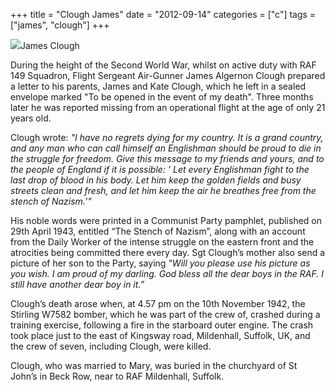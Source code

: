+++
title = "Clough James"
date = "2012-09-14"
categories = ["c"]
tags = ["james", "clough"]
+++

![](https://grahamstevenson.me.uk/wp-content/uploads/2012/09/A68F4186-E097-4882-A5F0-43507FD65AE2-169x300.jpeg)James Clough 

During the height of the Second World War, whilst on active duty with RAF 149 Squadron, Flight Sergeant Air-Gunner James Algernon Clough prepared a letter to his parents, James and Kate Clough, which he left in a sealed envelope marked "To be opened in the event of my death". Three months later he was reported missing from an operational flight at the age of only 21 years old.

Clough wrote: _"I have no regrets dying for my country. It is a grand country, and any man who can call himself an Englishman should be proud to die in the struggle for freedom. Give this message to my friends and yours, and to the people of England if it is possible: ' Let every Englishman fight to the last drop of blood in his body. Let him keep the golden fields and busy streets clean and fresh, and let him keep the air he breathes free from the stench of Nazism.’"_

His noble words were printed in a Communist Party pamphlet, published on 29th April 1943, entitled “The Stench of Nazism”, along with an account from the Daily Worker of the intense struggle on the eastern front and the atrocities being committed there every day. Sgt Clough’s mother also send a picture of her son to the Party, saying _"Will you please use his picture as you wish. I am proud of my darling. God bless all the dear boys in the RAF. I still have another dear boy in it.”_

Clough’s death arose when, at 4.57 pm on the 10th November 1942, the Stirling W7582 bomber, which he was part of the crew of, crashed during a training exercise, following a fire in the starboard outer engine. The crash took place just to the east of Kingsway road, Mildenhall, Suffolk, UK, and the crew of seven, including Clough, were killed.

Clough, who was married to Mary, was buried in the churchyard of St John’s in Beck Row, near to RAF Mildenhall, Suffolk.
